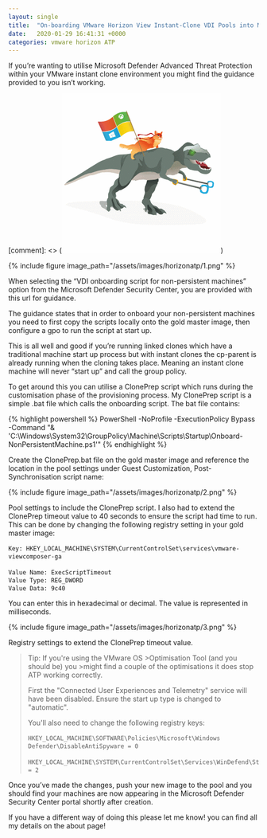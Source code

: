 ```yaml
---
layout: single
title:  "On-boarding VMware Horizon View Instant-Clone VDI Pools into Microsoft Defender Advanced Threat Protection."
date:   2020-01-29 16:41:31 +0000
categories: vmware horizon ATP
---
```

If you’re wanting to utilise Microsoft Defender Advanced Threat Protection within your VMware instant clone environment you might find the guidance provided to you isn’t working.

[comment]: <> (![image-title-here](/assets/images/horizonatp/atpcat.gif))

{% include figure image_path="/assets/images/horizonatp/1.png" %}

When selecting the “VDI onboarding script for non-persistent machines” option from the Microsoft Defender Security Center, you are provided with this url for guidance.

The guidance states that in order to onboard your non-persistent machines you need to first copy the scripts locally onto the gold master image, then configure a gpo to run the script at start up.

This is all well and good if you’re running linked clones which have a traditional machine start up process but with instant clones the cp-parent is already running when the cloning takes place. Meaning an instant clone machine will never “start up” and call the group policy.

To get around this you can utilise a ClonePrep script which runs during the customisation phase of the provisioning process. My ClonePrep script is a simple .bat file which calls the onboarding script. The bat file contains:

{% highlight powershell %}
PowerShell -NoProfile -ExecutionPolicy Bypass -Command "& 'C:\Windows\System32\GroupPolicy\Machine\Scripts\Startup\Onboard-NonPersistentMachine.ps1'"
{% endhighlight %}

Create the ClonePrep.bat file on the gold master image and reference the location in the pool settings under Guest Customization, Post-Synchronisation script name:

{% include figure image_path="/assets/images/horizonatp/2.png" %}

Pool settings to include the ClonePrep script.
I also had to extend the ClonePrep timeout value to 40 seconds to ensure the script had time to run. This can be done by changing the following registry setting in your gold master image:

```
Key: HKEY_LOCAL_MACHINE\SYSTEM\CurrentControlSet\services\vmware-viewcomposer-ga

Value Name: ExecScriptTimeout
Value Type: REG_DWORD
Value Data: 9c40
```
You can enter this in hexadecimal or decimal. The value is represented in milliseconds.

{% include figure image_path="/assets/images/horizonatp/3.png" %}

Registry settings to extend the ClonePrep timeout value.
>Tip: If you're using the VMware OS >Optimisation Tool (and you should be) you >might find a couple of the optimisations it does stop ATP working correctly.
>
>First the "Connected User Experiences and Telemetry" service will have been disabled.  Ensure the start up type is changed to "automatic".
>
>You'll also need to change the following registry keys:
>```
>HKEY_LOCAL_MACHINE\SOFTWARE\Policies\Microsoft\Windows Defender\DisableAntiSpyware = 0
>
>HKEY_LOCAL_MACHINE\SYSTEM\CurrentControlSet\Services\WinDefend\Start = 2
>```

Once you’ve made the changes, push your new image to the pool and you should find your machines are now appearing in the Microsoft Defender Security Center portal shortly after creation.

If you have a different way of doing this please let me know! you can find all my details on the about page!